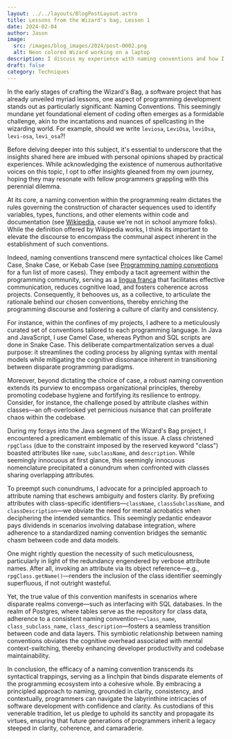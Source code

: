 ```yaml
---
layout: ../../layouts/BlogPostLayout.astro
title: Lessons from the Wizard's bag, Lesson 1
date: 2024-02-04
author: Jason
image:
  src: /images/blog_images/2024/post-0002.png
  alt: Neon colored Wizard working on a laptop 
description: I discuss my experience with naming conventions and how I like to use them.
draft: false
category: Techniques
---
```


In the early stages of crafting the Wizard's Bag, a software project that has already unveiled myriad lessons, one aspect of programming development stands out as particularly significant: Naming Conventions. This seemingly mundane yet foundational element of coding often emerges as a formidable challenge, akin to the incantations and nuances of spellcasting in the wizarding world.  For example, should we write `leviosa`,  `LeviOsa`, `leviOsa`, `levi-osa`, `levi_osa`?!


Before delving deeper into this subject, it's essential to underscore that the insights shared here are imbued with personal opinions shaped by practical experiences. While acknowledging the existence of numerous authoritative voices on this topic, I opt to offer insights gleaned from my own journey, hoping they may resonate with fellow programmers grappling with this perennial dilemma.

At its core, a naming convention within the programming realm dictates the rules governing the construction of character sequences used to identify variables, types, functions, and other elements within code and documentation (see <a href="https://www.google.com/search?client=safari&rls=en&q=what+is+naming+convention+within+the+context+of+programming&ie=UTF-8&oe=UTF-8" target="_blank">Wikipedia</a>, cause we're not in school anymore folks). While the definition offered by Wikipedia works, I think its important to elevate the discourse to encompass the communal aspect inherent in the establishment of such conventions.

Indeed, naming conventions transcend mere syntactical choices like Camel Case, Snake Case, or Kebab Case (see <a href="https://www.pluralsight.com/blog/software-development/programming-naming-conventions-explained" target="_blank"> Programming naming conventions</a> for a fun list of more cases). They embody a tacit agreement within the programming community, serving as a <a href="https://en.wikipedia.org/wiki/Lingua_franca#:~:text=The%20term%20lingua%20franca%20derives,notably%20during%20the%20Renaissance%20era" target="_blank">lingua franca</a> that facilitates effective communication, reduces cognitive load, and fosters coherence across projects. Consequently, it behooves us, as a collective, to articulate the rationale behind our chosen conventions, thereby enriching the programming discourse and fostering a culture of clarity and consistency.

For instance, within the confines of my projects, I adhere to a meticulously curated set of conventions tailored to each programming language. In Java and JavaScript, I use Camel Case, whereas Python and SQL scripts are done in Snake Case. This deliberate compartmentalization serves a dual purpose: it streamlines the coding process by aligning syntax with mental models while mitigating the cognitive dissonance inherent in transitioning between disparate programming paradigms.

Moreover, beyond dictating the choice of case, a robust naming convention extends its purview to encompass organizational principles, thereby promoting codebase hygiene and fortifying its resilience to entropy. Consider, for instance, the challenge posed by attribute clashes within classes—an oft-overlooked yet pernicious nuisance that can proliferate chaos within the codebase.

During my forays into the Java segment of the Wizard's Bag project, I encountered a predicament emblematic of this issue. A class christened `rpgClass` (due to the constraint imposed by the reserved keyword "class") boasted attributes like `name`, `subclassName`, and `description`. While seemingly innocuous at first glance, this seemingly innocuous nomenclature precipitated a conundrum when confronted with classes sharing overlapping attributes.

To preempt such conundrums, I advocate for a principled approach to attribute naming that eschews ambiguity and fosters clarity. By prefixing attributes with class-specific identifiers—`className`, `classSubclassName`, and `classDescription`—we obviate the need for mental acrobatics when deciphering the intended semantics. This seemingly pedantic endeavor pays dividends in scenarios involving database integration, where adherence to a standardized naming convention bridges the semantic chasm between code and data models.

One might rightly question the necessity of such meticulousness, particularly in light of the redundancy engendered by verbose attribute names. After all, invoking an attribute via its object reference—e.g., `rpgClass.getName()`—renders the inclusion of the class identifier seemingly superfluous, if not outright wasteful.

Yet, the true value of this convention manifests in scenarios where disparate realms converge—such as interfacing with SQL databases. In the realm of Postgres, where tables serve as the repository for class data, adherence to a consistent naming convention—`class_name`, `class_subclass_name`, `class_description`—fosters a seamless transition between code and data layers. This symbiotic relationship between naming conventions obviates the cognitive overhead associated with mental context-switching, thereby enhancing developer productivity and codebase maintainability.

In conclusion, the efficacy of a naming convention transcends its syntactical trappings, serving as a linchpin that binds disparate elements of the programming ecosystem into a cohesive whole. By embracing a principled approach to naming, grounded in clarity, consistency, and contextually, programmers can navigate the labyrinthine intricacies of software development with confidence and clarity. As custodians of this venerable tradition, let us pledge to uphold its sanctity and propagate its virtues, ensuring that future generations of programmers inherit a legacy steeped in clarity, coherence, and camaraderie.
